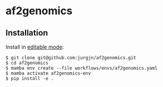 # af2genomics
## Installation
Install in [editable mode](https://pip.pypa.io/en/stable/cli/pip_install/):

```
$ git clone git@github.com:jurgjn/af2genomics.git
$ cd af2genomics
$ mamba env create --file workflows/envs/af2genomics.yaml
$ mamba activate af2genomics-env
$ pip install -e .
```
